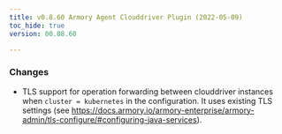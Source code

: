 ```yaml
---
title: v0.8.60 Armory Agent Clouddriver Plugin (2022-05-09)
toc_hide: true
version: 00.08.60

---
```


### Changes

* TLS support for operation forwarding between clouddriver instances when `cluster = kubernetes` in the configuration. It uses existing TLS settings (see https://docs.armory.io/armory-enterprise/armory-admin/tls-configure/#configuring-java-services).

